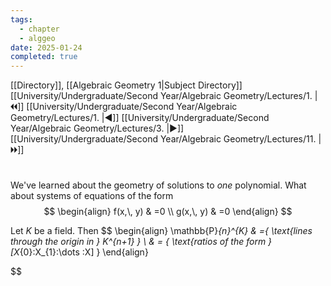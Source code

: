 ```yaml
---
tags:
  - chapter
  - alggeo
date: 2025-01-24
completed: true
---
```

[[Directory]], [[Algebraic Geometry 1|Subject Directory]]
[[University/Undergraduate/Second Year/Algebraic Geometry/Lectures/1. |🞀🞀]] [[University/Undergraduate/Second Year/Algebraic Geometry/Lectures/1. |◀]] [[University/Undergraduate/Second Year/Algebraic Geometry/Lectures/3. |▶]] [[University/Undergraduate/Second Year/Algebraic Geometry/Lectures/11. |🞂🞂]]
# 
## 
### 
We've learned about the geometry of solutions to *one* polynomial. What about systems of equations of the form
$$
\begin{align}
 f(x,\, y) & =0   \\
 g(x,\, y) & =0
 \end{align}
$$

Let $K {}$ be a field. Then
$$
\begin{align}
 \mathbb{P}_{n}^{K} & =\{ \text{lines through the origin in } K^{n+1} \}  \\
 & = \{  \text{ratios of the form }[X_{0}:X_{1}:\dots :X] \}
 \end{align}

$$